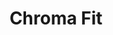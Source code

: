 ---
layout: page
title: Chroma Fit
description: Personalized Color Analysis with ML
img: 
importance: 1
redirect: https://github.com/utahorange/chroma-fit 
category: projects
---